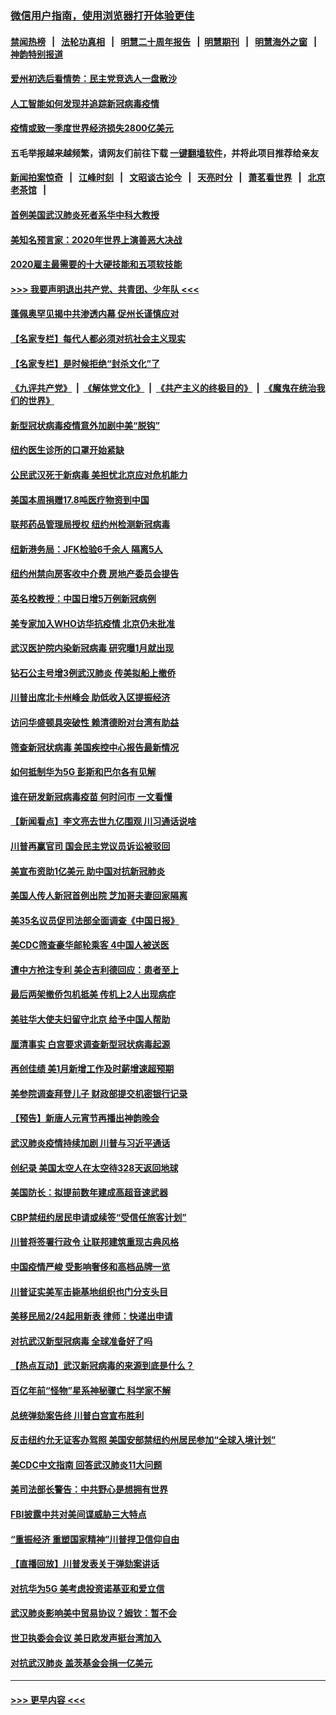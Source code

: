### [微信用户指南，使用浏览器打开体验更佳](https://github.com/gfw-breaker/banned-news1/blob/master/indexes/wechat-guide.md?t=0)
#### [禁闻热榜](热点新闻.md?t=0)  &nbsp;&nbsp;|&nbsp;&nbsp; [法轮功真相](https://github.com/gfw-breaker/truth/blob/master/README.md?t=0) &nbsp;&nbsp;|&nbsp;&nbsp; [明慧二十周年报告](https://github.com/gfw-breaker/mh-reports/blob/master/README.md?t=0) &nbsp;&nbsp;|&nbsp;&nbsp;[明慧期刊](https://github.com/gfw-breaker/mh-qikan) &nbsp;&nbsp;|&nbsp;&nbsp; [明慧海外之窗](https://github.com/gfw-breaker/mh-news/blob/master/README.md?t=0) &nbsp;&nbsp;|&nbsp;&nbsp; [神韵特别报道](https://github.com/gfw-breaker/mh-news/blob/master/shenyun.md?t=0)
#### [爱州初选后看情势：民主党竞选人一盘散沙](../pages/nsc412/n11856557.md?t=02100811) 
#### [人工智能如何发现并追踪新冠病毒疫情](../pages/nsc412/n11856398.md?t=02100811) 
#### [疫情或致一季度世界经济损失2800亿美元](../pages/nsc412/n11855639.md?t=02100811) 
#### 五毛举报越来越频繁，请网友们前往下载 [一键翻墙软件](https://github.com/gfw-breaker/ssr-accounts)，并将此项目推荐给亲友
#### [新闻拍案惊奇](https://github.com/gfw-breaker/banned-news1/blob/master/pages/link4.md) &nbsp;&nbsp;|&nbsp;&nbsp; [江峰时刻](https://github.com/gfw-breaker/banned-news1/blob/master/pages/link4.md) &nbsp;&nbsp;|&nbsp;&nbsp; [文昭谈古论今](https://github.com/gfw-breaker/banned-news1/blob/master/pages/link4.md) &nbsp;&nbsp;|&nbsp;&nbsp; [天亮时分](https://github.com/gfw-breaker/banned-news1/blob/master/pages/link4.md) &nbsp;&nbsp;|&nbsp;&nbsp; [萧茗看世界](https://github.com/gfw-breaker/banned-news1/blob/master/pages/link4.md) &nbsp;&nbsp;|&nbsp;&nbsp; [北京老茶馆](https://github.com/gfw-breaker/banned-news1/blob/master/pages/link4.md) &nbsp;&nbsp;|&nbsp;&nbsp; 
#### [首例美国武汉肺炎死者系华中科大教授](../pages/nsc412/n11855500.md?t=02100811) 
#### [美知名预言家：2020年世界上演善恶大决战](../pages/nsc412/n11855418.md?t=02100811) 
#### [2020雇主最需要的十大硬技能和五项软技能](../pages/nsc412/n11850953.md?t=02100811) 
#### [>>> 我要声明退出共产党、共青团、少年队 <<<](https://github.com/begood0513/goodnews/blob/master/quit/letter.md) 
#### [蓬佩奥罕见揭中共渗透内幕 促州长谨慎应对](../pages/nsc412/n11854685.md?t=02100811) 
#### [【名家专栏】每代人都必须对抗社会主义现实](../pages/nsc412/n11831412.md?t=02100811) 
#### [【名家专栏】是时候拒绝“封杀文化”了](../pages/nsc412/n11814093.md?t=02100811) 
#### [《九评共产党》](https://github.com/begood0513/9ping.md/blob/master/README.md) &nbsp;|&nbsp; [《解体党文化》](../../../../jtdwh.md/blob/master/README.md)  &nbsp;|&nbsp; [《共产主义的终极目的》](../../../../gczydzjmd.md/blob/master/README.md) &nbsp;|&nbsp; [《魔鬼在统治我们的世界》](../../../../mgztzwmdsj.md/blob/master/README.md) 
#### [新型冠状病毒疫情意外加剧中美“脱钩”](../pages/nsc412/n11854475.md?t=02100811) 
#### [纽约医生诊所的口罩开始紧缺](../pages/nsc412/n11853364.md?t=02100811) 
#### [公民武汉死于新病毒 美担忧北京应对危机能力](../pages/nsc412/n11854331.md?t=02100811) 
#### [美国本周捐赠17.8吨医疗物资到中国](../pages/nsc412/n11854269.md?t=02100811) 
#### [联邦药品管理局授权  纽约州检测新冠病毒](../pages/nsc412/n11853371.md?t=02100811) 
#### [纽新港务局：JFK检验6千余人  隔离5人](../pages/nsc412/n11853366.md?t=02100811) 
#### [纽约州禁向房客收中介费  房地产委员会提告](../pages/nsc412/n11853360.md?t=02100811) 
#### [英名校教授：中国日增5万例新冠病例](../pages/nsc412/n11854174.md?t=02100811) 
#### [美专家加入WHO访华抗疫情 北京仍未批准](../pages/nsc412/n11854043.md?t=02100811) 
#### [武汉医护院内染新冠病毒 研究曝1月就出现](../pages/nsc412/n11852928.md?t=02100811) 
#### [钻石公主号增3例武汉肺炎 传美拟船上撤侨](../pages/nsc412/n11853240.md?t=02100811) 
#### [川普出席北卡州峰会 助低收入区提振经济](../pages/nsc412/n11853232.md?t=02100811) 
#### [访问华盛顿具突破性 赖清德盼对台湾有助益](../pages/nsc412/n11853129.md?t=02100811) 
#### [筛查新冠状病毒 美国疾控中心报告最新情况](../pages/nsc412/n11853070.md?t=02100811) 
#### [如何抵制华为5G 彭斯和巴尔各有见解](../pages/nsc412/n11852535.md?t=02100811) 
#### [谁在研发新冠病毒疫苗 何时问市 一文看懂](../pages/nsc412/n11852840.md?t=02100811) 
#### [【新闻看点】李文亮去世九亿围观 川习通话说啥](../pages/nsc412/n11852360.md?t=02100811) 
#### [川普再赢官司 国会民主党议员诉讼被驳回](../pages/nsc412/n11852287.md?t=02100811) 
#### [美宣布资助1亿美元 助中国对抗新冠肺炎](../pages/nsc412/n11852531.md?t=02100811) 
#### [美国人传人新冠首例出院 芝加哥夫妻回家隔离](../pages/nsc412/n11852452.md?t=02100811) 
#### [美35名议员促司法部全面调查《中国日报》](../pages/nsc412/n11852435.md?t=02100811) 
#### [美CDC筛查豪华邮轮乘客 4中国人被送医](../pages/nsc412/n11852085.md?t=02100811) 
#### [遭中方抢注专利 美企吉利德回应：患者至上](../pages/nsc412/n11852037.md?t=02100811) 
#### [最后两架撤侨包机抵美 传机上2人出现病症](../pages/nsc412/n11852173.md?t=02100811) 
#### [美驻华大使夫妇留守北京 给予中国人帮助](../pages/nsc412/n11852165.md?t=02100811) 
#### [厘清事实 白宫要求调查新型冠状病毒起源](../pages/nsc412/n11852106.md?t=02100811) 
#### [再创佳绩 美1月新增工作及时薪增速超预期](../pages/nsc412/n11852174.md?t=02100811) 
#### [美参院调查拜登儿子 财政部提交机密银行记录](../pages/nsc412/n11851808.md?t=02100811) 
#### [【预告】新唐人元宵节再播出神韵晚会](../pages/nsc412/n11843192.md?t=02100811) 
#### [武汉肺炎疫情持续加剧 川普与习近平通话](../pages/nsc412/n11851613.md?t=02100811) 
#### [创纪录 美国太空人在太空待328天返回地球](../pages/nsc412/n11851266.md?t=02100811) 
#### [美国防长：拟提前数年建成高超音速武器](../pages/nsc412/n11850959.md?t=02100811) 
#### [CBP禁纽约居民申请或续签“受信任旅客计划”](../pages/nsc412/n11850857.md?t=02100811) 
#### [川普将签署行政令 让联邦建筑重现古典风格](../pages/nsc412/n11850654.md?t=02100811) 
#### [中国疫情严峻 受影响奢侈和高档品牌一览](../pages/nsc412/n11850319.md?t=02100811) 
#### [川普证实美军击毙基地组织也门分支头目](../pages/nsc412/n11850383.md?t=02100811) 
#### [美移民局2/24起用新表 律师：快递出申请](../pages/nsc412/n11848220.md?t=02100811) 
#### [对抗武汉新型冠病毒 全球准备好了吗](../pages/nsc412/n11850142.md?t=02100811) 
#### [【热点互动】武汉新冠病毒的来源到底是什么？](../pages/nsc412/n11849749.md?t=02100811) 
#### [百亿年前“怪物”星系神秘骤亡 科学家不解](../pages/nsc412/n11849863.md?t=02100811) 
#### [总统弹劾案告终 川普白宫宣布胜利](../pages/nsc412/n11849985.md?t=02100811) 
#### [反击纽约允无证客办驾照  美国安部禁纽约州居民参加“全球入境计划”](../pages/nsc412/n11849828.md?t=02100811) 
#### [美CDC中文指南 回答武汉肺炎11大问题](../pages/nsc412/n11849703.md?t=02100811) 
#### [美司法部长警告：中共野心是想拥有世界](../pages/nsc412/n11849769.md?t=02100811) 
#### [FBI披露中共对美间谍威胁三大特点](../pages/nsc412/n11849700.md?t=02100811) 
#### [“重振经济 重塑国家精神”川普捍卫信仰自由](../pages/nsc412/n11849641.md?t=02100811) 
#### [【直播回放】川普发表关于弹劾案讲话](../pages/nsc412/n11849472.md?t=02100811) 
#### [对抗华为5G 美考虑投资诺基亚和爱立信](../pages/nsc412/n11849510.md?t=02100811) 
#### [武汉肺炎影响美中贸易协议？姆钦：暂不会](../pages/nsc412/n11849497.md?t=02100811) 
#### [世卫执委会会议 美日欧发声挺台湾加入](../pages/nsc412/n11849433.md?t=02100811) 
#### [对抗武汉肺炎 盖茨基金会捐一亿美元](../pages/nsc412/n11848953.md?t=02100811) 

----
#### [ >>> 更早内容 <<< ](../indexes/nsc412-earlier.md)
